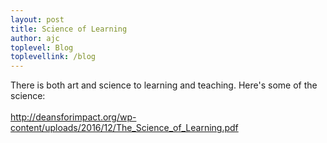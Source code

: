 ```yaml
---
layout: post
title: Science of Learning
author: ajc
toplevel: Blog
toplevellink: /blog
---
```


There is both art and science to learning and teaching. Here's some of the science:<br />
<br />
<a href="http://deansforimpact.org/wp-content/uploads/2016/12/The_Science_of_Learning.pdf">http://deansforimpact.org/wp-content/uploads/2016/12/The_Science_of_Learning.pdf</a><br />
<br />